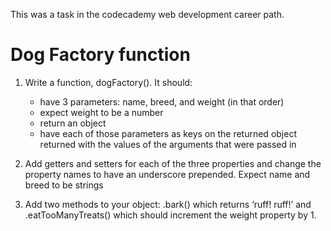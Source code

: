 This was a task in the codecademy web development career path.

# Dog Factory function

1. Write a function, dogFactory(). It should:

   - have 3 parameters: name, breed, and weight (in that order)
   - expect weight to be a number
   - return an object
   - have each of those parameters as keys on the returned object returned with the values of the arguments that were passed in

2. Add getters and setters for each of the three properties and change the property names to have an underscore prepended. Expect name and breed to be strings

3. Add two methods to your object: .bark() which returns ‘ruff! ruff!’ and .eatTooManyTreats() which should increment the weight property by 1.
